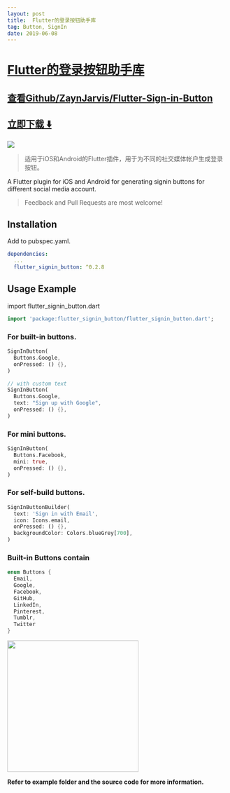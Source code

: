```yaml
---
layout: post
title:  Flutter的登录按钮助手库
tag: Button, SignIn
date: 2019-06-08
---
```


# [Flutter的登录按钮助手库 ](http://github.com/ZaynJarvis/Flutter-Sign-in-Button) 



## [查看Github/ZaynJarvis/Flutter-Sign-in-Button](http://github.com/ZaynJarvis/Flutter-Sign-in-Button)
## [立即下载 ️⬇️ ](https://codeload.github.com/ZaynJarvis/Flutter-Sign-in-Button/zip/master) 


 
![](https://flutterawesome.com/content/images/2018/11/Flutter-Sign-in-Button.jpg)
 
>
> 适用于iOS和Android的Flutter插件，用于为不同的社交媒体帐户生成登录按钮。
>

 
A Flutter plugin for iOS and Android for generating signin buttons for different social media account.

> Feedback and Pull Requests are most welcome!

## Installation

Add to pubspec.yaml.

```yaml
dependencies:
  ...
  flutter_signin_button: ^0.2.8
```

## Usage Example

import flutter_signin_button.dart

```dart
import 'package:flutter_signin_button/flutter_signin_button.dart';
```

### For built-in buttons.

```dart
SignInButton(
  Buttons.Google,
  onPressed: () {},
)

// with custom text
SignInButton(
  Buttons.Google,
  text: "Sign up with Google",
  onPressed: () {},
)
```

### For mini buttons.

```dart
SignInButton(
  Buttons.Facebook,
  mini: true,
  onPressed: () {},
)
```

### For self-build buttons.

```dart
SignInButtonBuilder(
  text: 'Sign in with Email',
  icon: Icons.email,
  onPressed: () {},
  backgroundColor: Colors.blueGrey[700],
)
```

### Built-in Buttons contain

```dart
enum Buttons {
  Email,
  Google,
  Facebook,
  GitHub,
  LinkedIn,
  Pinterest,
  Tumblr,
  Twitter
}
```

<img src="https://i.pinimg.com/564x/64/2e/a4/642ea46654d3b0dff12bebafe288ba89.jpg" width="300"/>

**Refer to example folder and the source code for more information.**

